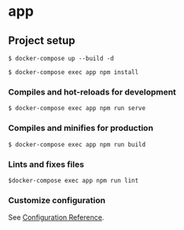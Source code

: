 # app

## Project setup
```
$ docker-compose up --build -d

$ docker-compose exec app npm install
```

### Compiles and hot-reloads for development
```
$ docker-compose exec app npm run serve
```

### Compiles and minifies for production
```
$ docker-compose exec app npm run build
```

### Lints and fixes files
```
$docker-compose exec app npm run lint
```

### Customize configuration
See [Configuration Reference](https://cli.vuejs.org/config/).
